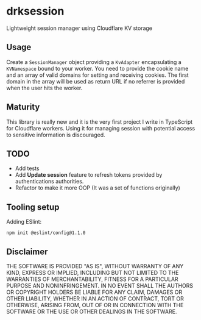 # drksession

Lightweight session manager using Cloudflare KV storage

## Usage

Create a `SessionManager` object providing a `KvAdapter` encapsulating a `KVNamespace` bound to your worker.
You need to provide the cookie name and an array of valid domains for setting and receiving cookies.
The first domain in the array will be used as return URL if no referrer is provided when the user hits the worker.

## Maturity

This library is really new and it is the very first project I write in TypeScript for Cloudflare workers.
Using it for managing session with potential access to sensitive information is discouraged.

## TODO

- Add tests
- Add **Update session** feature to refresh tokens provided by authentications authorities.
- Refactor to make it more OOP (It was a set of functions originally)

## Tooling setup

Adding ESlint:
```
npm init @eslint/config@1.1.0
```

## Disclaimer

THE SOFTWARE IS PROVIDED "AS IS", WITHOUT WARRANTY OF ANY KIND, EXPRESS OR IMPLIED, INCLUDING BUT NOT LIMITED TO THE WARRANTIES OF MERCHANTABILITY, FITNESS FOR A PARTICULAR PURPOSE AND NONINFRINGEMENT. IN NO EVENT SHALL THE AUTHORS OR COPYRIGHT HOLDERS BE LIABLE FOR ANY CLAIM, DAMAGES OR OTHER LIABILITY, WHETHER IN AN ACTION OF CONTRACT, TORT OR OTHERWISE, ARISING FROM, OUT OF OR IN CONNECTION WITH THE SOFTWARE OR THE USE OR OTHER DEALINGS IN THE SOFTWARE.